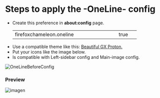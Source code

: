 # Steps to apply the -OneLine- config

<ul><li>Create this preference in <b>about:config</b> page.</li>
<table><tr>
    <td width="320px">firefoxchameleon.oneline</td>
    <td width="50px">true</td></tr>
</table>
<li>Use a compatible theme like this: <a href="https://addons.mozilla.org/es/firefox/addon/beautiful-opera-gx-proton/">Beautiful GX Proton.</a></li>
<li>Put your icons like the image below.</li>
<li>Is compatible with Left-sidebar config and Main-image config.</li></ul>

![OneLineBeforeConfig](https://github.com/Godiesc/Chameleons-Beauty/assets/22057609/84737aa5-8e14-402d-bb6e-11b08aa422d8)

### Preview

![imagen](https://github.com/Godiesc/Chameleons-Beauty/assets/22057609/afade1fc-3a89-4cbc-a661-89c509c57b55)
